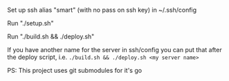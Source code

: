 Set up ssh alias "smart" (with no pass on ssh key) in ~/.ssh/config

Run "./setup.sh"

Run "./build.sh && ./deploy.sh"

If you have another name for the server in ssh/config you can put that after the deploy script,
i.e. `./build.sh && ./deploy.sh <my server name>`

PS: This project uses git submodules for it's go